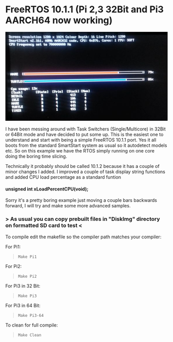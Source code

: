 # FreeRTOS 10.1.1 (Pi 2,3 32Bit and Pi3 AARCH64 now working)
![](https://github.com/LdB-ECM/Docs_and_Images/blob/master/Images/FreeRTOS.jpg?raw=true)
>
I have been messing around with Task Switchers (Single/Multicore) in 32Bit or 64Bit mode and have decided to put some up. This is the easiest one to understand and start with being a simple FreeRTOS 10.1.1 port. Yes it all boots from the standard SmartStart system as usual so it autodetect models etc.  So on this example we have the RTOS simply running on one core doing the boring time slicing. 
>
Technically it probably should be called 10.1.2 because it has a couple of minor changes I added. I improved a couple of task display string functions and added CPU load percentage as a standard funtion
#### unsigned int xLoadPercentCPU(void);
>
Sorry it's a pretty boring example just moving a couple bars backwards forward, I will try and make some more advanced samples.
>
### > As usual you can copy prebuilt files in "DiskImg" directory on formatted SD card to test <

To compile edit the makefile so the compiler path matches your compiler:
>
For Pi1: 
>     Make Pi1
For Pi2:
>     Make Pi2
For Pi3 in 32 Bit:
>     Make Pi3
For Pi3 in 64 Bit:
>     Make Pi3-64     
     
To clean for full compile:     
>     Make Clean
     


